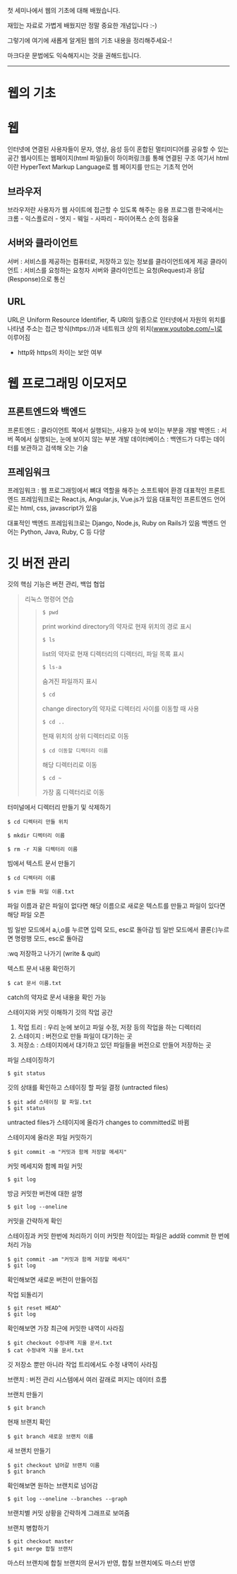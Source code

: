 첫 세미나에서 웹의 기초에 대해 배웠습니다.

재밌는 자료로 가볍게 배웠지만 정말 중요한 개념입니다 :-)

그렇기에 여기에 새롭게 알게된 웹의 기초 내용을 정리해주세요-!

마크다운 문법에도 익숙해지시는 것을 권해드립니다.

---------------------------------------------


웹의 기초
==========
# 웹 
인터넷에 연결된 사용자들이 문자, 영상, 음성 등이 혼합된 멀티미디어를 공유할 수 있는 공간
웹사이트는 웹페이지(html 파일)들이 하이퍼링크를 통해 연결된 구조
여기서 html이란 HyperText Markup Language로 웹 페이지를 만드는 기초적 언어

## 브라우저
브라우저란 사용자가 웹 사이트에 접근할 수 있도록 해주는 응용 프로그램
한국에서는 크롬 - 익스플로러 - 엣지 - 웨일 - 사파리 - 파이어폭스 순의 점유율

## 서버와 클라이언트
서버 : 서비스를 제공하는 컴퓨터로, 저장하고 있는 정보를 클라이언트에게 제공
클라이언트 : 서비스를 요청하는 요청자
서버와 클라이언트는 요청(Request)과 응답(Response)으로 통신

## URL
URL은 Uniform Resource Identifier, 즉 URI의 일종으로 인터넷에서 자원의 위치를 나타냄
주소는 접근 방식(https://)과 네트워크 상의 위치(www.youtobe.com/~)로 이루어짐
+ http와 https의 차이는 보안 여부

웹 프로그래밍 이모저모 
====================

## 프론트엔드와 백엔드
프론트엔드 : 클라이언트 쪽에서 실행되는, 사용자 눈에 보이는 부분을 개발
백엔드 : 서버 쪽에서 실행되는, 눈에 보이지 않는 부분 개발
데이터베이스 : 백엔드가 다루는 데이터를 보관하고 검색해 오는 기술

## 프레임워크
프레임워크 : 웹 프로그래밍에서 뼈대 역할을 해주는 소프트웨어 환경
대표적인 프론트엔드 프레임워크로는 React.js, Angular.js, Vue.js가 있음
대표적인 프론트엔드 언어로는 html, css, javascript가 있음

대표적인 백엔드 프레임워크로는 Django, Node.js, Ruby on Rails가 있음
백엔드 언어는 Python, Java, Ruby, C 등 다양

깃 버전 관리
=============

깃의 핵심 기능은 버전 관리, 백업 협업

> 리눅스 명령어 연습
> > <pre><code>$ pwd</code></pre>
> > print workind directory의 약자로 현재 위치의 경로 표시
> > <pre><code>$ ls</code></pre>
> > list의 약자로 현재 디렉터리의 디렉터리, 파일 목록 표시
> > <pre><code>$ ls-a</code></pre>
> > 숨겨진 파일까지 표시
> > <pre><code>$ cd</code></pre>
> > change directory의 약자로 디렉터리 사이를 이동할 때 사용
> > <pre><code>$ cd ..</code></pre>
> >현재 위치의 상위 디렉터리로 이동
> > <pre><code>$ cd 이동할 디렉터리 이름</code></pre>
> > 해당 디렉터리로 이동
> ><pre><code>$ cd ~</code></pre>
> >가장 홈 디렉터리로 이동

터미널에서 디렉터리 만들기 및 삭제하기
<pre><code>$ cd 디렉터리 만들 위치</code></pre>
<pre><code>$ mkdir 디렉터리 이름</code></pre>
<pre><code>$ rm -r 지울 디렉터리 이름</code></pre>

빔에서 텍스트 문서 만들기
<pre><code>$ cd 디렉터리 이름</code></pre>
<pre><code>$ vim 만들 파일 이름.txt</code></pre>
파일 이름과 같은 파일이 없다면 해당 이름으로 새로운 텍스트를 만들고 파일이 있다면 해당 파일 오픈

빔 일반 모드에서 a,i,o를 누르면 입력 모드, esc로 돌아감
빔 일반 모드에서 콜론(:)누르면 명령행 모드, esc로 돌아감

:wq 저장하고 나가기 (write & quit)

텍스트 문서 내용 확인하기
<pre><code>$ cat 문서 이름.txt</code></pre>
catch의 약자로 문서 내용을 확인 가능

스테이지와 커밋 이해하기
깃의 작업 공간
1. 작업 트리 : 우리 눈에 보이고 파일 수정, 저장 등의 작업을 하는 디렉터리
2. 스테이지 : 버전으로 만들 파일이 대기하는 곳
3. 저장소 : 스테이지에서 대기하고 있던 파일들을 버전으로 만들어 저장하는 곳

파일 스테이징하기
<pre><code>$ git status</code></pre>
깃의 상태를 확인하고 스테이징 할 파일 결정 (untracted files)

<pre><code>$ git add 스테이징 할 파일.txt
$ git status</code></pre>
untracted files가 스테이지에 올라가 changes to committed로 바뀜

스테이지에 올라온 파일 커밋하기
<pre><code>$ git commit -m "커밋과 함께 저장할 메세지"</code></pre>
커밋 메세지와 함께 파일 커밋

<pre><code>$ git log</code></pre>
방금 커밋한 버전에 대한 설명

<pre><code>$ git log --oneline</code></pre>
커밋을 간략하게 확인

스테이징과 커밋 한번에 처리하기
이미 커밋한 적이있는 파일은 add와 commit 한 번에 처리 가능
<pre><code>$ git commit -am "커밋과 함께 저장할 메세지"
$ git log</code></pre>
확인해보면 새로운 버전이 만들어짐

작업 되돌리기
<pre><code>$ git reset HEAD^
$ git log</code></pre>
확인해보면 가장 최근에 커밋한 내역이 사라짐

<pre><code>$ git checkout 수정내역 지울 문서.txt
$ cat 수정내역 지울 문서.txt</code></pre>
깃 저장소 뿐만 아니라 작업 트리에서도 수정 내역이 사라짐

브랜치 : 버전 관리 시스템에서 여러 갈래로 퍼지는 데이터 흐름

브랜치 만들기
<pre><code>$ git branch </code></pre>
현재 브랜치 확인

<pre><code>$ git branch 새로운 브랜치 이름</code></pre>
새 브랜치 만들기

<pre><code>$ git checkout 넘어갈 브랜치 이름
$ git branch</code></pre>
확인해보면 원하는 브랜치로 넘어감

<pre><code>$ git log --oneline --branches --graph</code></pre>
브랜치별 커밋 상황을 간략하게 그래프로 보여줌

브랜치 병합하기
<pre><code>$ git checkout master
$ git merge 합칠 브랜치</code></pre>
마스터 브랜치에 합칠 브랜치의 문서가 반영, 합칠 브랜치에도 마스터 반영

